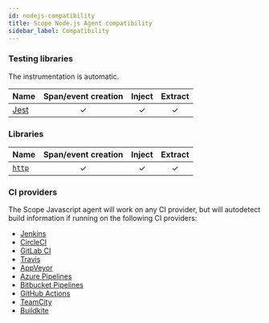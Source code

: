 ```yaml
---
id: nodejs-compatibility
title: Scope Node.js Agent compatibility
sidebar_label: Compatibility
---
```


### Testing libraries

The instrumentation is automatic.

| Name                       | Span/event creation | Inject | Extract |
| -------------------------- | :-----------------: | :----: | :-----: |
| [Jest](https://jestjs.io/) |          ✓          |   ✓    |    ✓    |

### Libraries

| Name                                       | Span/event creation | Inject | Extract |
| ------------------------------------------ | :-----------------: | :----: | :-----: |
| [`http`](https://nodejs.org/api/http.html) |          ✓          |   ✓    |    ✓    |

### CI providers

The Scope Javascript agent will work on any CI provider, but will autodetect build information if running on the following CI providers:

- [Jenkins](https://jenkins.io/)
- [CircleCI](https://circleci.com/)
- [GitLab CI](https://docs.gitlab.com/ee/ci/)
- [Travis](https://travis-ci.org/)
- [AppVeyor](https://ci.appveyor.com/)
- [Azure Pipelines](https://azure.microsoft.com/en-us/services/devops/pipelines/)
- [Bitbucket Pipelines](https://bitbucket.org/product/features/pipelines)
- [GitHub Actions](https://github.com/features/actions)
- [TeamCity](https://www.jetbrains.com/teamcity/)
- [Buildkite](https://buildkite.com/)
